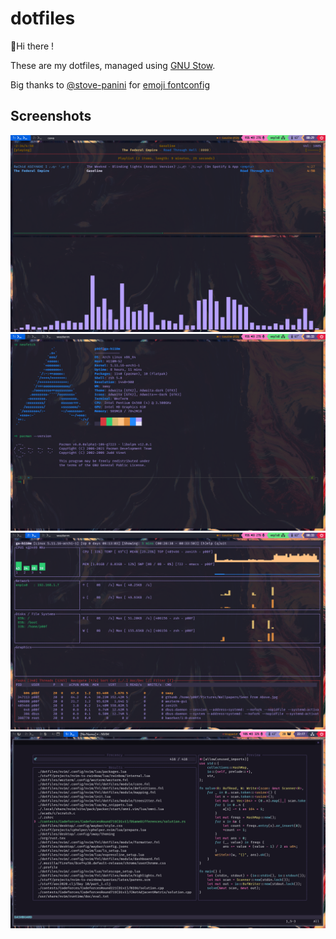 # dotfiles
👋Hi there !

These are my dotfiles, managed using [GNU Stow](https://www.gnu.org/software/stow/).

Big thanks to [@stove-panini](https://github.com/stove-panini) for [emoji fontconfig](https://github.com/stove-panini/fontconfig-emoji)


## Screenshots
<img src="https://raw.githubusercontent.com/p00f/dotfiles/main/.screenshots/ncmpcpp-cava.png" />
<img src="https://raw.githubusercontent.com/p00f/dotfiles/main/.screenshots/neofetch.png" />
<img src="https://raw.githubusercontent.com/p00f/dotfiles/main/.screenshots/zenith.png" />
<img src="https://raw.githubusercontent.com/p00f/dotfiles/main/.screenshots/neovim.png" />
